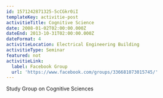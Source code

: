 ```yaml
---
id: 1571242871325-5cCGkr0iI
templateKey: activitie-post
activitieTitle: Cognitive Science
date: 2008-01-02T02:00:00.000Z
dateEnd: 2013-10-31T02:00:00.000Z
dateFormat: 4
activitieLocation: Electrical Engineering Building
activitieType: Seminar
featured: not
activitieLink:
  label: Facebook Group
  url: 'https://www.facebook.com/groups/336681073015745/'
---
```

Study Group on Cognitive Sciences

